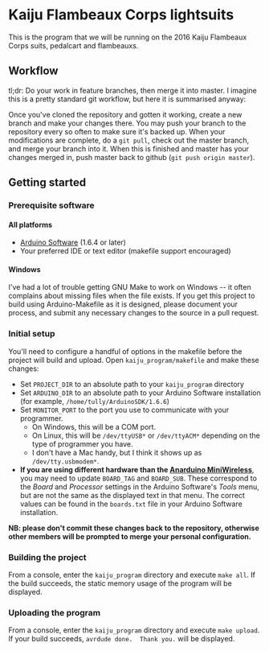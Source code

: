 # Kaiju Flambeaux Corps lightsuits

This is the program that we will be running on the 2016 Kaiju Flambeaux Corps suits, pedalcart and flambeauxs.

## Workflow

tl;dr: Do your work in feature branches, then merge it into master. I imagine this is a pretty standard git workflow, but here it is summarised anyway:

Once you've cloned the repository and gotten it working, create a new branch and make your changes there. You may push your branch to the repository every so often to make sure it's backed up. When your modifications are complete, do a `git pull`, check out the master branch, and merge your branch into it. When this is finished and master has your changes merged in, push master back to github (`git push origin master`).

## Getting started

### Prerequisite software

#### All platforms

- [Arduino Software][2] (1.6.4 or later)
- Your preferred IDE or text editor (makefile support encouraged)

#### Windows

I've had a lot of trouble getting GNU Make to work on Windows -- it often complains about missing files when the file exists. If you get this project to build using Arduino-Makefile as it is designed, please document your process, and submit any necessary changes to the source in a pull request.

### Initial setup

You'll need to configure a handful of options in the makefile before the project will build and upload. Open `kaiju_program/makefile` and make these changes:

- Set `PROJECT_DIR` to an absolute path to your `kaiju_program` directory
- Set `ARDUINO_DIR` to an absolute path to your Arduino Software installation (for example, `/home/tully/ArduinoSDK/1.6.6`)
- Set `MONITOR_PORT` to the port you use to communicate with your programmer.
  - On Windows, this will be a COM port.
  - On Linux, this will be `/dev/ttyUSB*` or `/dev/ttyACM*` depending on the type of programmer you have.
  - I don't have a Mac handy, but I think it shows up as `/dev/tty.usbmodem*`.
- **If you are using different hardware than the [Anarduino MiniWireless][3]**, you may need to update `BOARD_TAG` and `BOARD_SUB`. These correspond to the *Board* and *Processor* settings in the Arduino Software's *Tools* menu, but are not the same as the displayed text in that menu. The correct values can be found in the `boards.txt` file in your Arduino Software installation.

**NB: please don't commit these changes back to the repository, otherwise other members will be prompted to merge your personal configuration.**

### Building the project

From a console, enter the `kaiju_program` directory and execute `make all`. If the build succeeds, the static memory usage of the program will be displayed.

### Uploading the program

From a console, enter the `kaiju_program` directory and execute `make upload`. If your build succeeds, `avrdude done.  Thank you.` will be displayed.

[2]: https://arduino.cc/en/Main/Software
[3]: http://www.anarduino.com/miniwireless/
